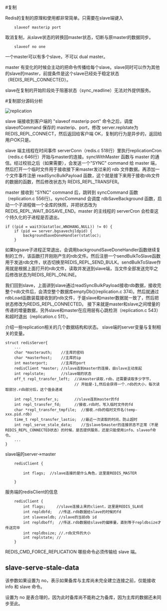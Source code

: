 #复制

Redis的复制的原理和使用都非常简单。只需要在slave端键入

        slaveof masterip port

取消复制，从slave状态的转换回master状态，切断与原master的数据同步。

        slaveof no one

一个master可以有多个slave，不可以 dual master。

master 有变化的时候会主动的把命令传播给每个slave。slave同时可以作为其他的slave的master，前提条件是这个slave已经处于稳定状态（REDIS_REPL_CONNECTED）。

slave在复制的开始阶段处于阻塞状态（sync_readline）无法对外提供服务。


#复制部分源码分析


![replication](https://raw.github.com/redisbook/book/master/image/redis_replication.png)

slave 端接收到客户端的 "slaveof masterip port" 命令之后，调度 slaveofCommand 保存的 masterip、port，修改 server.replstate为 REDIS_REPL_CONNECT，然后返回给客户端 OK，复制的行为是异步的，返回给用户OK只是。

slave 端主线程在时间事件 serverConn（redis.c 518行）里执行replicationCron（redis.c 646行）开始与master的连接。syncWithMaster 函数与 master 的通信。经过校验之后（如果需要），会发送一个"SYNC" command 给 master 端，然后打开一个临时文件用于接收接下来master发过来的 rdb 文件数据。再添加一个文件事件注册 readSyncBulkPayload 函数，这个就是接下来用于接收rdb文件的数据的函数，然后修改状态为 REDIS_REPL_TRANSFER。

master 接收到 "SYNC" command 后，跳转到 syncCommand 函数（replication.c 556行）。syncCommand 会调度 rdbSaveBackground 函数，启动一个子进程做一个全库的快照，并把状态改为 REDIS_REPL_WAIT_BGSAVE_END。master 的主线程的 serverCron 会检查这个持久化的子进程是否退出。

    if ((pid = wait3(&statloc,WNOHANG,NULL)) != 0) {
        if (pid == server.bgsavechildpid) {
            backgroundSaveDoneHandler(statloc);
        } 

如果bgsave子进程正常退出，会调用backgroundSaveDoneHandler函数继续复制的工作，该函数打开刚刚产生的rdb文件。然后注册一个sendBulkToSlave函数用于发送rdb文件，状态切换至REDIS_REPL_SEND_BULK。sendBulkToSlave作用就是根据上面打开的rdb文件，读取并发送到slave端，当文件全部发送完毕之后修改状态为REDIS_REPL_ONLINE。

我们回到slave，上面讲到slave通过readSyncBulkPayload接收rdb数据，接收完整个rdb文件后，会清空整个数据库emptyDb()(replication.c 374)。然后就通过rdbLoad函数装载接收到的rdb文件，于是slave和master数据就一致了，然后把状态修改为REDIS_REPL_CONNECTED。
    接下来就是master和slave之间增量的传递的增量数据，另外slave和master在应用层有心跳检测（replication.c 543）和超时退出（replication.c 511）。

介绍一些replication相关的几个数据结构和状态。
slave端的server变量与复制相关的变量。

    struct redisServer{
        ...
        char *masterauth;    //主库的密码 
        char *masterhost;    //主库的ip
        int masterport;      //主库的port
        redisClient *master; //slave连到master的连接，由slave主动发起                                                       
        int replstate;       //slave端的状态
        off_t repl_transfer_left;  //从master读取.rdb，还需要读取多少字节，
                                   // 开始是-1,然后会获得一个.rdb的大小，每次读取部分.rdb部分后，这个值会递减

        int repl_transfer_s;       //slave连到master的fd
        int repl_transfer_fd;      //接收.rdb时，写入临时文件的fd
        char *repl_transfer_tmpfile;  //接收.rdb的临时文件名(temp-xxx.pid.rdb)
        time_t repl_transfer_lastio;  //最近一次读取的时间，防止超时 
        int repl_serve_stale_data;    //当slave与master的连接状态不正常（不是REDIS_REPL_CONNECTED状态）的时候，是否提供服务，还是只能使用info、slaveof命令。
        ...
    }

slave端的server->master

        redisClient {
    
            int flags;	//slave连接的是什么角色，这里是REDIS_MASTER

        }

服务端的redisClient的信息

        redisClient {
            int flags;     //slave连接上来的client，这里是REDIS_SLAVE
            int repldbfd;   //传送.rdb数据给slave的时候的fd
            int slaveseldb; //slave的当前db id
            int repldboff;  //传送.rdb数据给slave的偏移量，直到等于repldbsize才传送完毕
            int repldbsize; //.rdb文件的大小
            int replstate; //
        }



REDIS_CMD_FORCE_REPLICATION 哪些命令必须传输给 slave 端。

## slave-serve-stale-data

该参数如果设置为 no，表示如果备库与主库尚未完全建立连接之前，仅能接收 info 和 slave 命令。

设置为 no 是表合理的，因为此时备库尚不能称之为备库，因为主库的数据还未同步至此。



